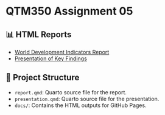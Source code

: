 # QTM350 Assignment 05

## 📊 HTML Reports

- [World Development Indicators Report](https://zihanliang.github.io/qtm350-assignment05/report.html)
- [Presentation of Key Findings](https://zihanliang.github.io/qtm350-assignment05/presentation.html#/title-slide)

## 📄 Project Structure
- `report.qmd`: Quarto source file for the report.
- `presentation.qmd`: Quarto source file for the presentation.
- `docs/`: Contains the HTML outputs for GitHub Pages.
